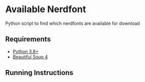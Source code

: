 # Available Nerdfont
Python script to find which nerdfonts are available for download

## Requirements
* [Python 3.8+](https://www.python.org/)
* [Beautiful Soup 4](https://beautiful-soup-4.readthedocs.io/en/latest/)

## Running Instructions

